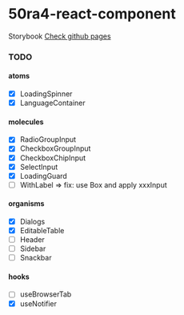 # 50ra4-react-component

Storybook [Check github pages](https://shigarashi1.github.io/50ra4-react-component/)

### TODO
#### atoms
- [x] LoadingSpinner
- [x] LanguageContainer

#### molecules
- [x] RadioGroupInput
- [x] CheckboxGroupInput
- [x] CheckboxChipInput
- [x] SelectInput
- [x] LoadingGuard
- [ ] WithLabel => fix: use Box and apply xxxInput

#### organisms
- [x] Dialogs
- [x] EditableTable
- [ ] Header
- [ ] Sidebar
- [ ] Snackbar

#### hooks
- [ ] useBrowserTab
- [x] useNotifier
